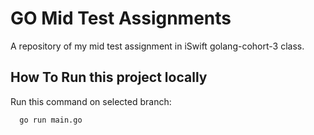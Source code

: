 
# GO Mid Test Assignments

A repository of my mid test assignment in iSwift golang-cohort-3 class.

## How To Run this project locally

Run this command on selected branch:

```bash
  go run main.go
```
